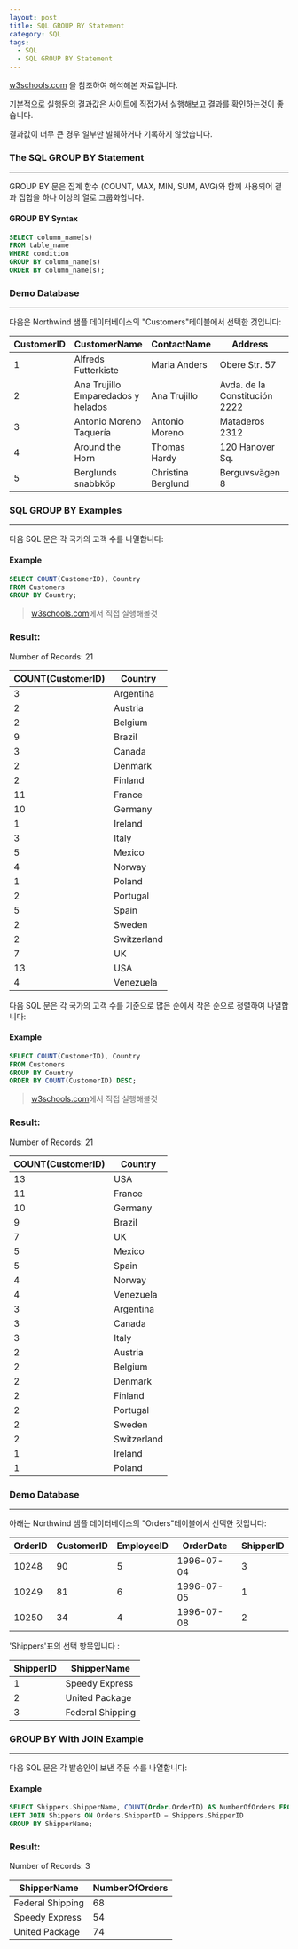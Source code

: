 ```yaml
---
layout: post
title: SQL GROUP BY Statement
category: SQL
tags:
  - SQL
  - SQL GROUP BY Statement
---
```




[w3schools.com](www.w3schools.com/sql) 을 참조하여 해석해본 자료입니다.

기본적으로 실행문의 결과값은 사이트에 직접가서 실행해보고 결과를 확인하는것이 좋습니다.

결과값이 너무 큰 경우 일부만 발췌하거나 기록하지 않았습니다.





### The SQL GROUP BY Statement

---

GROUP BY 문은 집계 함수 (COUNT, MAX, MIN, SUM, AVG)와 함께 사용되어 결과 집합을 하나 이상의 열로 그룹화합니다.



#### GROUP BY Syntax

```sql
SELECT column_name(s)
FROM table_name
WHERE condition
GROUP BY column_name(s)
ORDER BY column_name(s);
```





### Demo Database

---

다음은 Northwind 샘플 데이터베이스의 "Customers"테이블에서 선택한 것입니다:



| CustomerID | CustomerName                       | ContactName        | Address                       | City        | PostalCode | Country |
| ---------- | ---------------------------------- | ------------------ | ----------------------------- | ----------- | ---------- | ------- |
| 1          | Alfreds Futterkiste                | Maria Anders       | Obere Str. 57                 | Berlin      | 12209      | Germany |
| 2          | Ana Trujillo Emparedados y helados | Ana Trujillo       | Avda. de la Constitución 2222 | México D.F. | 05021      | Mexico  |
| 3          | Antonio Moreno Taquería            | Antonio Moreno     | Mataderos 2312                | México D.F. | 05023      | Mexico  |
| 4          | Around the Horn                    | Thomas Hardy       | 120 Hanover Sq.               | London      | WA1 1DP    | UK      |
| 5          | Berglunds snabbköp                 | Christina Berglund | Berguvsvägen 8                | Luleå       | S-958 22   | Sweden  |



### SQL GROUP BY Examples

---

다음 SQL 문은 각 국가의 고객 수를 나열합니다:



#### Example

```sql
SELECT COUNT(CustomerID), Country
FROM Customers
GROUP BY Country;
```

> [w3schools.com](www.w3schools.com/sql)에서 직접 실행해볼것



### Result:

Number of Records: 21

| COUNT(CustomerID) | Country     |
| ----------------- | ----------- |
| 3                 | Argentina   |
| 2                 | Austria     |
| 2                 | Belgium     |
| 9                 | Brazil      |
| 3                 | Canada      |
| 2                 | Denmark     |
| 2                 | Finland     |
| 11                | France      |
| 10                | Germany     |
| 1                 | Ireland     |
| 3                 | Italy       |
| 5                 | Mexico      |
| 4                 | Norway      |
| 1                 | Poland      |
| 2                 | Portugal    |
| 5                 | Spain       |
| 2                 | Sweden      |
| 2                 | Switzerland |
| 7                 | UK          |
| 13                | USA         |
| 4                 | Venezuela   |



다음 SQL 문은 각 국가의 고객 수를 기준으로 많은 순에서 작은 순으로 정렬하여 나열합니다:



#### Example

```sql
SELECT COUNT(CustomerID), Country
FROM Customers
GROUP BY Country
ORDER BY COUNT(CustomerID) DESC;
```

> [w3schools.com](www.w3schools.com/sql)에서 직접 실행해볼것



### Result:

Number of Records: 21

| COUNT(CustomerID) | Country     |
| ----------------- | ----------- |
| 13                | USA         |
| 11                | France      |
| 10                | Germany     |
| 9                 | Brazil      |
| 7                 | UK          |
| 5                 | Mexico      |
| 5                 | Spain       |
| 4                 | Norway      |
| 4                 | Venezuela   |
| 3                 | Argentina   |
| 3                 | Canada      |
| 3                 | Italy       |
| 2                 | Austria     |
| 2                 | Belgium     |
| 2                 | Denmark     |
| 2                 | Finland     |
| 2                 | Portugal    |
| 2                 | Sweden      |
| 2                 | Switzerland |
| 1                 | Ireland     |
| 1                 | Poland      |



### Demo Database

---

아래는 Northwind 샘플 데이터베이스의 "Orders"테이블에서 선택한 것입니다:

| OrderID | CustomerID | EmployeeID | OrderDate  | ShipperID |
| ------- | ---------- | ---------- | ---------- | --------- |
| 10248   | 90         | 5          | 1996-07-04 | 3         |
| 10249   | 81         | 6          | 1996-07-05 | 1         |
| 10250   | 34         | 4          | 1996-07-08 | 2         |



'Shippers'표의 선택 항목입니다 :

| ShipperID | ShipperName      |
| --------- | ---------------- |
| 1         | Speedy Express   |
| 2         | United Package   |
| 3         | Federal Shipping |



### GROUP BY With JOIN Example

---

다음 SQL 문은 각 발송인이 보낸 주문 수를 나열합니다:



#### Example

```sql
SELECT Shippers.ShipperName, COUNT(Order.OrderID) AS NumberOfOrders FROM Orders
LEFT JOIN Shippers ON Orders.ShipperID = Shippers.ShipperID
GROUP BY ShipperName;
```



### Result:

Number of Records: 3

| ShipperName      | NumberOfOrders |
| ---------------- | -------------- |
| Federal Shipping | 68             |
| Speedy Express   | 54             |
| United Package   | 74             |

